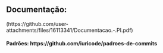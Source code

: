 <h2>Documentação:</h2>
<p>(https://github.com/user-attachments/files/16113341/Documentacao.-.PI.pdf)</p>


<h4>Padrões: https://github.com/iuricode/padroes-de-commits</h4>
